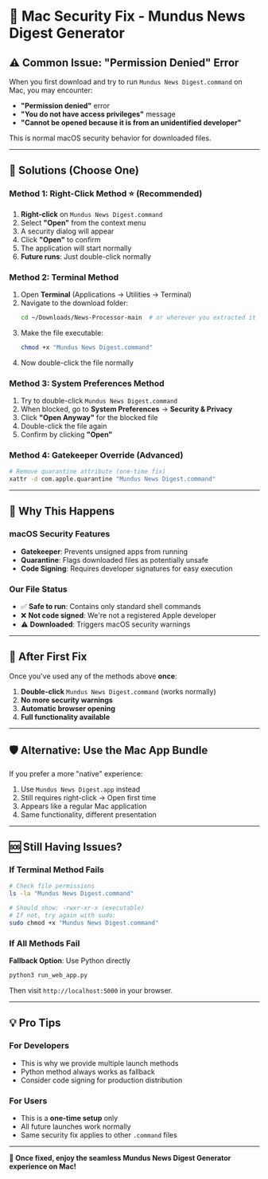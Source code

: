 # 🍎 Mac Security Fix - Mundus News Digest Generator

## ⚠️ **Common Issue: "Permission Denied" Error**

When you first download and try to run `Mundus News Digest.command` on Mac, you may encounter:
- **"Permission denied"** error
- **"You do not have access privileges"** message
- **"Cannot be opened because it is from an unidentified developer"**

This is normal macOS security behavior for downloaded files.

---

## 🔧 **Solutions (Choose One)**

### **Method 1: Right-Click Method** ⭐ (Recommended)
1. **Right-click** on `Mundus News Digest.command`
2. Select **"Open"** from the context menu
3. A security dialog will appear
4. Click **"Open"** to confirm
5. The application will start normally
6. **Future runs**: Just double-click normally

### **Method 2: Terminal Method**
1. Open **Terminal** (Applications → Utilities → Terminal)
2. Navigate to the download folder:
   ```bash
   cd ~/Downloads/News-Processor-main  # or wherever you extracted it
   ```
3. Make the file executable:
   ```bash
   chmod +x "Mundus News Digest.command"
   ```
4. Now double-click the file normally

### **Method 3: System Preferences Method**
1. Try to double-click `Mundus News Digest.command`
2. When blocked, go to **System Preferences** → **Security & Privacy**
3. Click **"Open Anyway"** for the blocked file
4. Double-click the file again
5. Confirm by clicking **"Open"**

### **Method 4: Gatekeeper Override** (Advanced)
```bash
# Remove quarantine attribute (one-time fix)
xattr -d com.apple.quarantine "Mundus News Digest.command"
```

---

## 🎯 **Why This Happens**

### **macOS Security Features**
- **Gatekeeper**: Prevents unsigned apps from running
- **Quarantine**: Flags downloaded files as potentially unsafe
- **Code Signing**: Requires developer signatures for easy execution

### **Our File Status**
- ✅ **Safe to run**: Contains only standard shell commands
- ❌ **Not code signed**: We're not a registered Apple developer
- ⚠️ **Downloaded**: Triggers macOS security warnings

---

## 🚀 **After First Fix**

Once you've used any of the methods above **once**:

1. **Double-click** `Mundus News Digest.command` (works normally)
2. **No more security warnings**
3. **Automatic browser opening**
4. **Full functionality available**

---

## 🛡️ **Alternative: Use the Mac App Bundle**

If you prefer a more "native" experience:

1. Use `Mundus News Digest.app` instead
2. Still requires right-click → Open first time
3. Appears like a regular Mac application
4. Same functionality, different presentation

---

## 🆘 **Still Having Issues?**

### **If Terminal Method Fails**
```bash
# Check file permissions
ls -la "Mundus News Digest.command"

# Should show: -rwxr-xr-x (executable)
# If not, try again with sudo:
sudo chmod +x "Mundus News Digest.command"
```

### **If All Methods Fail**
**Fallback Option**: Use Python directly
```bash
python3 run_web_app.py
```
Then visit `http://localhost:5000` in your browser.

---

## 💡 **Pro Tips**

### **For Developers**
- This is why we provide multiple launch methods
- Python method always works as fallback
- Consider code signing for production distribution

### **For Users**
- This is a **one-time setup** only
- All future launches work normally
- Same security fix applies to other `.command` files

---

**🎉 Once fixed, enjoy the seamless Mundus News Digest Generator experience on Mac!**
